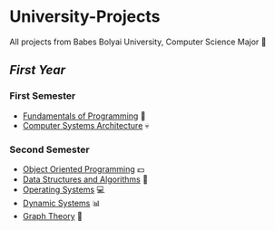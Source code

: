 # University-Projects
All projects from Babes Bolyai University, Computer Science Major :dog:

## _First Year_
### First Semester
- [Fundamentals of Programming](https://github.com/BiancaBya/University-Projects/tree/main/First-Semester/Fundamentele%20Programarii) :hatching_chick:
- [Computer Systems Architecture](https://github.com/BiancaBya/University-Projects/tree/main/First-Semester/Arhitectura%20Sistemelor%20de%20Calcul) :skull:

### Second Semester
- [Object Oriented Programming](https://github.com/BiancaBya/University-Projects/tree/main/Second-Semester/Programare%20Orientata%20pe%20Obiect) :dollar:
- [Data Structures and Algorithms](https://github.com/BiancaBya/University-Projects/tree/main/Second-Semester/Structuri%20de%20Date%20si%20Algoritmi) :gem:
- [Operating Systems](https://github.com/BiancaBya/University-Projects/tree/main/Second-Semester/Sisteme%20de%20Operare) :computer:
- [Dynamic Systems](https://github.com/BiancaBya/University-Projects/tree/main/Second-Semester/Sisteme%20Dinamice) :bar_chart:
- [Graph Theory](https://github.com/BiancaBya/University-Projects/tree/main/Second-Semester/Algoritmica%20Grafurilor/Examen) :grapes:
